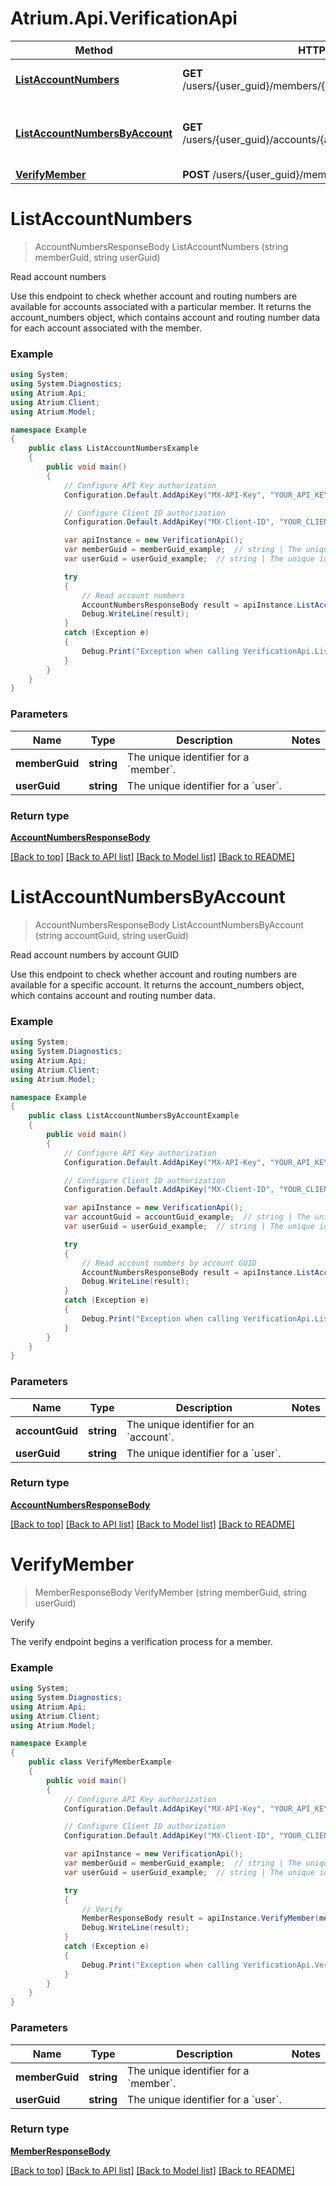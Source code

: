 # Atrium.Api.VerificationApi

Method | HTTP request | Description
------------- | ------------- | -------------
[**ListAccountNumbers**](VerificationApi.md#listaccountnumbers) | **GET** /users/{user_guid}/members/{member_guid}/account_numbers | Read account numbers
[**ListAccountNumbersByAccount**](VerificationApi.md#listaccountnumbersbyaccount) | **GET** /users/{user_guid}/accounts/{account_guid}/account_numbers | Read account numbers by account GUID
[**VerifyMember**](VerificationApi.md#verifymember) | **POST** /users/{user_guid}/members/{member_guid}/verify | Verify


<a name="listaccountnumbers"></a>
# **ListAccountNumbers**
> AccountNumbersResponseBody ListAccountNumbers (string memberGuid, string userGuid)

Read account numbers

Use this endpoint to check whether account and routing numbers are available for accounts associated with a particular member. It returns the account_numbers object, which contains account and routing number data for each account associated with the member.

### Example
```csharp
using System;
using System.Diagnostics;
using Atrium.Api;
using Atrium.Client;
using Atrium.Model;

namespace Example
{
    public class ListAccountNumbersExample
    {
        public void main()
        {
            // Configure API Key authorization
            Configuration.Default.AddApiKey("MX-API-Key", "YOUR_API_KEY");

            // Configure Client ID authorization
            Configuration.Default.AddApiKey("MX-Client-ID", "YOUR_CLIENT_ID");

            var apiInstance = new VerificationApi();
            var memberGuid = memberGuid_example;  // string | The unique identifier for a `member`.
            var userGuid = userGuid_example;  // string | The unique identifier for a `user`.

            try
            {
                // Read account numbers
                AccountNumbersResponseBody result = apiInstance.ListAccountNumbers(memberGuid, userGuid);
                Debug.WriteLine(result);
            }
            catch (Exception e)
            {
                Debug.Print("Exception when calling VerificationApi.ListAccountNumbers: " + e.Message );
            }
        }
    }
}
```

### Parameters

Name | Type | Description  | Notes
------------- | ------------- | ------------- | -------------
 **memberGuid** | **string**| The unique identifier for a &#x60;member&#x60;. | 
 **userGuid** | **string**| The unique identifier for a &#x60;user&#x60;. | 

### Return type

[**AccountNumbersResponseBody**](AccountNumbersResponseBody.md)

[[Back to top]](#) [[Back to API list]](../README.md#documentation-for-api-endpoints) [[Back to Model list]](../README.md#documentation-for-models) [[Back to README]](../README.md)

<a name="listaccountnumbersbyaccount"></a>
# **ListAccountNumbersByAccount**
> AccountNumbersResponseBody ListAccountNumbersByAccount (string accountGuid, string userGuid)

Read account numbers by account GUID

Use this endpoint to check whether account and routing numbers are available for a specific account. It returns the account_numbers object, which contains account and routing number data.

### Example
```csharp
using System;
using System.Diagnostics;
using Atrium.Api;
using Atrium.Client;
using Atrium.Model;

namespace Example
{
    public class ListAccountNumbersByAccountExample
    {
        public void main()
        {
            // Configure API Key authorization
            Configuration.Default.AddApiKey("MX-API-Key", "YOUR_API_KEY");

            // Configure Client ID authorization
            Configuration.Default.AddApiKey("MX-Client-ID", "YOUR_CLIENT_ID");

            var apiInstance = new VerificationApi();
            var accountGuid = accountGuid_example;  // string | The unique identifier for an `account`.
            var userGuid = userGuid_example;  // string | The unique identifier for a `user`.

            try
            {
                // Read account numbers by account GUID
                AccountNumbersResponseBody result = apiInstance.ListAccountNumbersByAccount(accountGuid, userGuid);
                Debug.WriteLine(result);
            }
            catch (Exception e)
            {
                Debug.Print("Exception when calling VerificationApi.ListAccountNumbersByAccount: " + e.Message );
            }
        }
    }
}
```

### Parameters

Name | Type | Description  | Notes
------------- | ------------- | ------------- | -------------
 **accountGuid** | **string**| The unique identifier for an &#x60;account&#x60;. | 
 **userGuid** | **string**| The unique identifier for a &#x60;user&#x60;. | 

### Return type

[**AccountNumbersResponseBody**](AccountNumbersResponseBody.md)

[[Back to top]](#) [[Back to API list]](../README.md#documentation-for-api-endpoints) [[Back to Model list]](../README.md#documentation-for-models) [[Back to README]](../README.md)

<a name="verifymember"></a>
# **VerifyMember**
> MemberResponseBody VerifyMember (string memberGuid, string userGuid)

Verify

The verify endpoint begins a verification process for a member.

### Example
```csharp
using System;
using System.Diagnostics;
using Atrium.Api;
using Atrium.Client;
using Atrium.Model;

namespace Example
{
    public class VerifyMemberExample
    {
        public void main()
        {
            // Configure API Key authorization
            Configuration.Default.AddApiKey("MX-API-Key", "YOUR_API_KEY");

            // Configure Client ID authorization
            Configuration.Default.AddApiKey("MX-Client-ID", "YOUR_CLIENT_ID");

            var apiInstance = new VerificationApi();
            var memberGuid = memberGuid_example;  // string | The unique identifier for a `member`.
            var userGuid = userGuid_example;  // string | The unique identifier for a `user`.

            try
            {
                // Verify
                MemberResponseBody result = apiInstance.VerifyMember(memberGuid, userGuid);
                Debug.WriteLine(result);
            }
            catch (Exception e)
            {
                Debug.Print("Exception when calling VerificationApi.VerifyMember: " + e.Message );
            }
        }
    }
}
```

### Parameters

Name | Type | Description  | Notes
------------- | ------------- | ------------- | -------------
 **memberGuid** | **string**| The unique identifier for a &#x60;member&#x60;. | 
 **userGuid** | **string**| The unique identifier for a &#x60;user&#x60;. | 

### Return type

[**MemberResponseBody**](MemberResponseBody.md)

[[Back to top]](#) [[Back to API list]](../README.md#documentation-for-api-endpoints) [[Back to Model list]](../README.md#documentation-for-models) [[Back to README]](../README.md)

